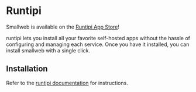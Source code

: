 # Runtipi

Smallweb is available on the [Runtipi App Store](https://runtipi.io/docs/apps-available)!

runtipi lets you install all your favorite self-hosted apps without the hassle of configuring and managing each service. Once you have it installed, you can install smallweb with a single click.

## Installation

Refer to the [runtipi documentation](https://runtipi.io/docs/getting-started/installation) for instructions.
